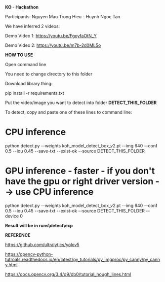 **KO - Hackathon**

Participants:
Nguyen Mau Trong Hieu - Huynh Ngoc Tan

We have inferred 2 videos:

Demo Video 1:
https://youtu.be/FgoyfaOtN_Y

Demo Video 2:
https://youtu.be/m7b-2d0ML5o

**HOW TO USE**

Open command line

You need to change directory to this folder 

Download library thing:

pip install -r requirements.txt

Put the video/image you want to detect into folder **DETECT_THIS_FOLDER** 

To detect, copy and paste one of these lines to command line:

# CPU inference

python detect.py --weights koh_model_detect_box_v2.pt --img 640 --conf 0.5 --iou 0.45 --save-txt --exist-ok --source DETECT_THIS_FOLDER

# GPU inference - faster - if you don't have the gpu or right driver version --> use CPU inference

python detect.py --weights koh_model_detect_box_v2.pt --img 640 --conf 0.5 --iou 0.45 --save-txt --exist-ok --source DETECT_THIS_FOLDER --device 0

**Result will be in runs\detect\exp**

**REFERENCE**

https://github.com/ultralytics/yolov5

https://opencv-python-tutroals.readthedocs.io/en/latest/py_tutorials/py_imgproc/py_canny/py_canny.html

https://docs.opencv.org/3.4/d9/db0/tutorial_hough_lines.html


